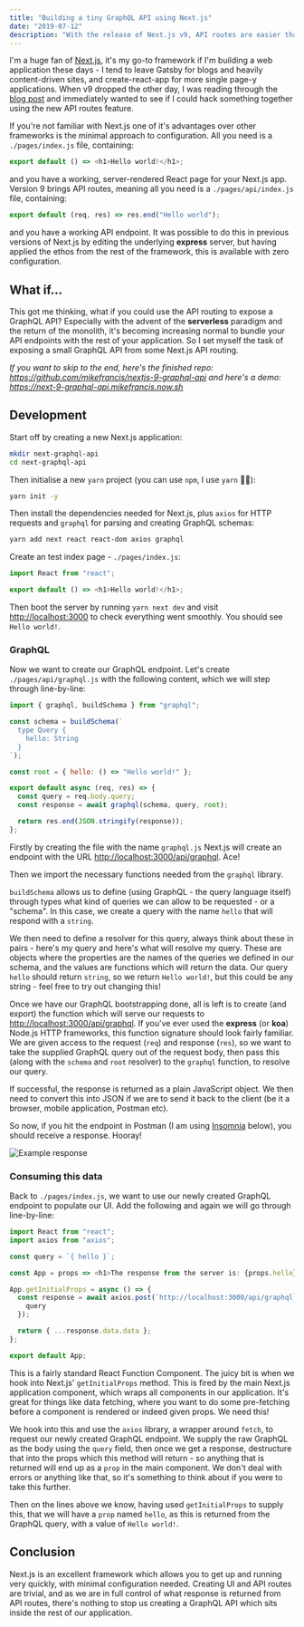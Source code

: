 ```yaml
---
title: "Building a tiny GraphQL API using Next.js"
date: "2019-07-12"
description: "With the release of Next.js v9, API routes are easier than ever."
---
```


I'm a huge fan of [Next.js](https://nextjs.org), it's my go-to framework if I'm building a web application these days - I tend to leave Gatsby for blogs and heavily content-driven sites, and create-react-app for more single page-y
applications. When v9 dropped the other day, I was reading through the [blog post](https://nextjs.org/blog/next-9) and immediately wanted to see if I could hack something together using the new API routes feature.

If you're not familiar with Next.js one of it's advantages over other frameworks is the minimal approach to configuration. All you need is a `./pages/index.js` file, containing:

```javascript
export default () => <h1>Hello world!</h1>;
```

and you have a working, server-rendered React page for your Next.js app. Version 9 brings API routes, meaning all you need is a `./pages/api/index.js` file, containing:

```javascript
export default (req, res) => res.end("Hello world");
```

and you have a working API endpoint. It was possible to do this in previous versions of Next.js by editing the underlying
**express** server, but having applied the ethos from the rest of the framework, this is available with zero configuration.

## What if...

This got me thinking, what if you could use the API routing to expose a GraphQL API? Especially with the advent of the **serverless** paradigm and the return of the monolith, it's becoming increasing
normal to bundle your API endpoints with the rest of your application. So I set myself the task of exposing a small GraphQL API from some Next.js API routing.

_If you want to skip to the end, here's the finished repo: https://github.com/mikefrancis/nextjs-9-graphql-api and here's a demo: https://next-9-graphql-api.mikefrancis.now.sh_

## Development

Start off by creating a new Next.js application:

```bash
mkdir next-graphql-api
cd next-graphql-api
```

Then initialise a new `yarn` project (you can use `npm`, I use `yarn` 🤷‍♂️):

```bash
yarn init -y
```

Then install the dependencies needed for Next.js, plus `axios` for HTTP requests and `graphql` for parsing and creating GraphQL schemas:

```bash
yarn add next react react-dom axios graphql
```

Create an test index page - `./pages/index.js`:

```javascript
import React from "react";

export default () => <h1>Hello world!</h1>;
```

Then boot the server by running `yarn next dev` and visit [http://localhost:3000](http://localhost:3000) to check everything went smoothly. You should see `Hello world!`.

### GraphQL

Now we want to create our GraphQL endpoint. Let's create `./pages/api/graphql.js` with the following content, which we will step through line-by-line:

```javascript
import { graphql, buildSchema } from "graphql";

const schema = buildSchema(`
  type Query {
    hello: String
  }
`);

const root = { hello: () => "Hello world!" };

export default async (req, res) => {
  const query = req.body.query;
  const response = await graphql(schema, query, root);

  return res.end(JSON.stringify(response));
};
```

Firstly by creating the file with the name `graphql.js` Next.js will create an endpoint with the URL [http://localhost:3000/api/graphql](http://localhost:3000/api/graphql). Ace!

Then we import the necessary functions needed from the `graphql` library.

`buildSchema` allows us to define (using GraphQL - the query language itself) through types what kind of queries we can allow to be requested - or a "schema". In this case, we create a query with
the name `hello` that will respond with a `string`.

We then need to define a resolver for this query, always think about these in pairs - here's my query and here's what will resolve my query. These are objects where the properties are the names of
the queries we defined in our schema, and the values are functions which will return the data. Our query `hello` should return `string`, so we return `Hello world!`, but this could be any string -
feel free to try out changing this!

Once we have our GraphQL bootstrapping done, all is left is to create (and export) the function which will serve our requests to [http://localhost:3000/api/graphql](http://localhost:3000/api/graphql).
If you've ever used the **express** (or **koa**) Node.js HTTP frameworks, this function signature should look fairly familiar. We are given access to the request (`req`) and response (`res`), so we want to take the
supplied GraphQL query out of the request body, then pass this (along with the `schema` and `root` resolver) to the `graphql` function, to resolve our query.

If successful, the response is returned as a plain JavaScript object. We then need to convert this into JSON if we are to send it back to the client (be it a browser, mobile application, Postman etc).

So now, if you hit the endpoint in Postman (I am using [Insomnia](http://insomnia.rest) below), you should receive a response. Hooray!

![Example response](https://s3.eu-west-2.amazonaws.com/mikefrancis.dev/Screenshot+2019-07-12+at+13.03.52.png)

### Consuming this data

Back to `./pages/index.js`, we want to use our newly created GraphQL endpoint to populate our UI. Add the following and again we will go through line-by-line:

```javascript
import React from "react";
import axios from "axios";

const query = `{ hello }`;

const App = props => <h1>The response from the server is: {props.hello}</h1>;

App.getInitialProps = async () => {
  const response = await axios.post(`http://localhost:3000/api/graphql`, {
    query
  });

  return { ...response.data.data };
};

export default App;
```

This is a fairly standard React Function Component. The juicy bit is when we hook into Next.js' `getInitialProps` method. This is fired by the main Next.js application component, which wraps all
components in our application. It's great for things like data fetching, where you want to do some pre-fetching before a component is rendered or indeed given props. We need this!

We hook into this and use the `axios` library, a wrapper around `fetch`, to request our newly created GraphQL endpoint. We supply the raw GraphQL as the body using the `query` field, then once we
get a response, destructure that into the props which this method will return - so anything that is returned will end up as a `prop` in the main component. We don't deal with errors or anything like
that, so it's something to think about if you were to take this further.

Then on the lines above we know, having used `getInitialProps` to supply this, that we will have a `prop` named `hello`, as this is returned from the GraphQL query, with a value of `Hello world!`.

## Conclusion

Next.js is an excellent framework which allows you to get up and running very quickly, with minimal configuration needed. Creating UI and API routes are trivial, and as we are in full control of
what response is returned from API routes, there's nothing to stop us creating a GraphQL API which sits inside the rest of our application.
